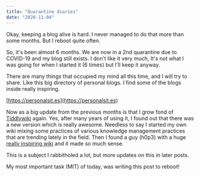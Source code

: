 ```yaml
---
title: "Quarantine diaries"
date: "2020-11-04"
---
```


Okay, keeping a blog alive is hard. I never managed to do that more than some months.
But I reboot quite often.

So, it's been almost 6 months. We are now in a 2nd quarantine due to COVID-19 and my blog still exists.
I don't like it very much, It's not what I was going for when I started it (6 times) but I'll keep it anyway.

There are many things that occupied my mind all this time, and I will try to share. Like this big directory of personal blogs. I find some of the blogs inside really  inspiring.

[https://personalsit.es](https://personalsit.es)

Now as a big update from the previous months is that I grow fond of [Tiddlywiki](https://tiddlywiki.com) again. Yes, after many years of using it, I found out that there was a new version which is really awesome. Needless to say I started my own wiki mixing some practices of various knowledge management practices that are trending lately in the field. Then I found a guy (h0p3) with a huge [really inspiring wiki](https://philosopher.life) and it made so much sense.



This is a subject I rabbitholed a lot, but more updates on this in later posts.

My most important task (MIT) of today, was writing this post to reboot!


